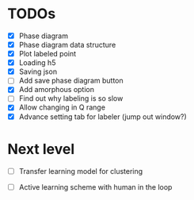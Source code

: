 # TODOs
- [x] Phase diagram 
- [x] Phase diagram data structure
- [x] Plot labeled point
- [x] Loading h5
- [x] Saving json 
- [ ] Add save phase diagram button
- [x] Add amorphous option
- [ ] Find out why labeling is so slow
- [x] Allow changing in Q range
- [x] Advance setting tab for labeler (jump out window?)

# Next level
- [ ] Transfer learning model for clustering
- [ ] Active learning scheme with human in the loop
 
